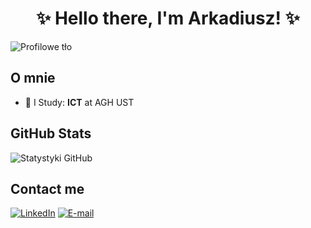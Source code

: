 <h1 align="center">✨ Hello there, I'm Arkadiusz! ✨</h1>

![Profilowe tło](https://images.ctfassets.net/hrltx12pl8hq/5596z2BCR9KmT1KeRBrOQa/4070fd4e2f1a13f71c2c46afeb18e41c/shutterstock_451077043-hero1.jpg)

## O mnie

- 🌱 I Study: **ICT** at AGH UST

## GitHub Stats

![Statystyki GitHub](https://github-readme-stats.vercel.app/api?username=Woneruz&show_icons=true&theme=radical)


## Contact me

[![LinkedIn](https://img.shields.io/badge/LinkedIn-Profile-blue?style=for-the-badge&logo=linkedin)](https://www.linkedin.com/in/arkadiusz-baran-413bb22b7/)
[![E-mail](https://img.shields.io/badge/Email-Contact-blue?style=for-the-badge&logo=gmail)](arkadiuszbaran1337@gmail.com)


